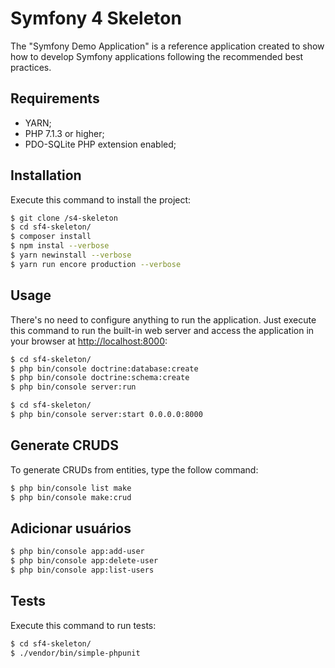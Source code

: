 Symfony 4 Skeleton
==================

The "Symfony Demo Application" is a reference application created to show how
to develop Symfony applications following the recommended best practices.

Requirements
------------

  * YARN;
  * PHP 7.1.3 or higher;
  * PDO-SQLite PHP extension enabled;

Installation
------------

Execute this command to install the project:

```bash
$ git clone /s4-skeleton
$ cd sf4-skeleton/
$ composer install
$ npm instal --verbose
$ yarn newinstall --verbose
$ yarn run encore production --verbose
```

Usage
-----

There's no need to configure anything to run the application. Just execute this
command to run the built-in web server and access the application in your
browser at <http://localhost:8000>:

```bash
$ cd sf4-skeleton/
$ php bin/console doctrine:database:create
$ php bin/console doctrine:schema:create
$ php bin/console server:run
```

```bash
$ cd sf4-skeleton/
$ php bin/console server:start 0.0.0.0:8000
```

Generate CRUDS
--------------

To generate CRUDs from entities, type the follow command:

```bash
$ php bin/console list make
$ php bin/console make:crud
```


Adicionar usuários
------------------

```bash
$ php bin/console app:add-user
$ php bin/console app:delete-user
$ php bin/console app:list-users
```

Tests
-----

Execute this command to run tests:

```bash
$ cd sf4-skeleton/
$ ./vendor/bin/simple-phpunit
```

